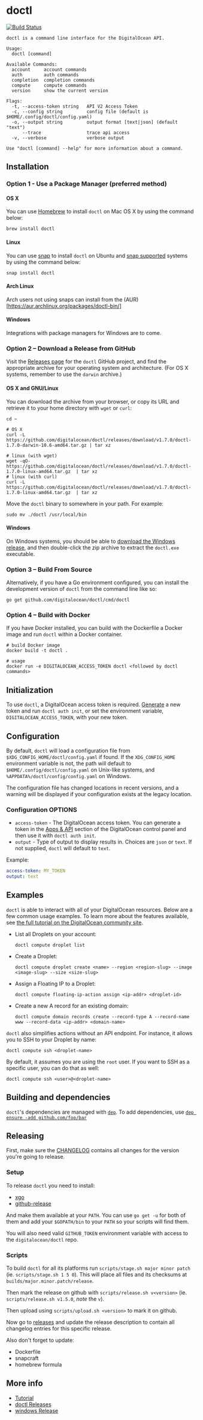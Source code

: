 # doctl

[![Build Status](https://travis-ci.org/digitalocean/doctl.svg?branch=master)](https://travis-ci.org/digitalocean/doctl)

```
doctl is a command line interface for the DigitalOcean API.

Usage:
  doctl [command]

Available Commands:
  account     account commands
  auth        auth commands
  completion  completion commands
  compute     compute commands
  version     show the current version

Flags:
  -t, --access-token string   API V2 Access Token
  -c, --config string         config file (default is $HOME/.config/doctl/config.yaml)
  -o, --output string         output format [text|json] (default "text")
      --trace                 trace api access
  -v, --verbose               verbose output

Use "doctl [command] --help" for more information about a command.
```

## Installation

### Option 1 - Use a Package Manager (preferred method)

#### OS X

You can use [Homebrew](http://brew.sh) to install `doctl` on Mac OS X by using the command below:

```
brew install doctl
```

#### Linux

You can use [snap](https://snapcraft.io) to install `doctl` on Ubuntu and [snap supported](https://snapcraft.io/docs/core/install) systems by using the command below:

```
snap install doctl
```
  #### Arch Linux 
  Arch users not using snaps can install from the (AUR)[https://aur.archlinux.org/packages/doctl-bin/]

#### Windows

Integrations with package managers for Windows are to come.

### Option 2 – Download a Release from GitHub

Visit the [Releases page](https://github.com/digitalocean/doctl/releases) for the `doctl` GitHub project, and find the appropriate archive for your operating system and architecture.  (For OS X systems, remember to use the `darwin` archive.)

#### OS X and GNU/Linux

You can download the archive from your browser, or copy its URL and retrieve it to your home directory with `wget` or `curl`:

```
cd ~

# OS X
curl -L https://github.com/digitalocean/doctl/releases/download/v1.7.0/doctl-1.7.0-darwin-10.6-amd64.tar.gz | tar xz

# linux (with wget)
wget -qO- https://github.com/digitalocean/doctl/releases/download/v1.7.0/doctl-1.7.0-linux-amd64.tar.gz  | tar xz
# linux (with curl)
curl -L https://github.com/digitalocean/doctl/releases/download/v1.7.0/doctl-1.7.0-linux-amd64.tar.gz  | tar xz
```

Move the `doctl` binary to somewhere in your path.  For example:

```
sudo mv ./doctl /usr/local/bin
```

#### Windows

On Windows systems, you should be able to [download the Windows release](windows-release), and then double-click the zip archive to extract the `doctl.exe` executable.

### Option 3 – Build From Source

Alternatively, if you have a Go environment configured, you can install the development version of `doctl` from the command line like so:

```
go get github.com/digitalocean/doctl/cmd/doctl
```

### Option 4 – Build with Docker

If you have Docker installed, you can build with the Dockerfile a Docker image and run `doctl` within a Docker container.

```
# build Docker image
docker build -t doctl .

# usage
docker run -e DIGITALOCEAN_ACCESS_TOKEN doctl <followed by doctl commands>
```

## Initialization

To use `doctl`, a DigitalOcean access token is required. [Generate](https://cloud.digitalocean.com/settings/api/tokens)
a new token and run `doctl auth init`, or set the environment variable, `DIGITALOCEAN_ACCESS_TOKEN`, with your new
token.

## Configuration

By default, `doctl` will load a configuration file from `$XDG_CONFIG_HOME/doctl/config.yaml` if found. If
the `XDG_CONFIG_HOME` environment variable is not, the path will default to `$HOME/.config/doctl/config.yaml` on
Unix-like systems, and `%APPDATA%/doctl/config/config.yaml` on Windows.

The configuration file has changed locations in recent versions, and a warning will be displayed if your configuration
exists at the legacy location.

### Configuration OPTIONS

* `access-token` - The DigitalOcean access token. You can generate a token in the
[Apps & API](https://cloud.digitalocean.com/settings/api/tokens) section of the DigitalOcean control panel and then use it
with `doctl auth init`.
* `output` - Type of output to display results in. Choices are `json` or `text`. If not supplied, `doctl` will default
 to `text`.

Example:

```yaml
access-token: MY_TOKEN
output: text
```

## Examples

`doctl` is able to interact with all of your DigitalOcean resources. Below are a few common usage examples. To learn more about the features available, see [the full tutorial on the DigitalOcean community site](https://www.digitalocean.com/community/tutorials/how-to-use-doctl-the-official-digitalocean-command-line-client).

* List all Droplets on your account:

    `doctl compute droplet list`

* Create a Droplet:

    `doctl compute droplet create <name> --region <region-slug> --image <image-slug> --size <size-slug>`

* Assign a Floating IP to a Droplet:

    `doctl compute floating-ip-action assign <ip-addr> <droplet-id>`

* Create a new A record for an existing domain:

    `doctl compute domain records create --record-type A --record-name www --record-data <ip-addr> <domain-name>`

`doctl` also simplifies actions without an API endpoint. For instance, it allows you to SSH to your Droplet by name:

    doctl compute ssh <droplet-name>

By default, it assumes you are using the `root` user. If you want to SSH as a specific user, you can do that as well:

    doctl compute ssh <user>@<droplet-name>

## Building and dependencies

`doctl`'s dependencies are managed with [`dep`](https://github.com/golang/dep). To add dependencies, use [`dep ensure -add github.com/foo/bar`](https://github.com/golang/dep#adding-a-dependency)

## Releasing

First, make sure the [CHANGELOG](https://github.com/digitalocean/doctl/blob/master/CHANGELOG.md)
contains all changes for the version you're going to release.

### Setup

To release `doctl` you need to install:

* [xgo](https://github.com/karalabe/xgo)
* [github-release](https://github.com/aktau/github-release)

And make them available at your `PATH`. You can use `go get -u` for both of them and add your
`$GOPATH/bin` to your `PATH` so your scripts will find them.

You will also need valid `GITHUB_TOKEN` environment variable with access to the `digitalocean/doctl` repo.

### Scripts

To build `doctl` for all its platforms run `scripts/stage.sh major minor patch` 
(ie. `scripts/stage.sh 1 5 0`). This will place all files and its checksums 
at `builds/major.minor.patch/release`.

Then mark the release on github with `scripts/release.sh v<version>` (ie. `scripts/release.sh v1.5.0`, _note_ the `v`).

Then upload using `scripts/upload.sh <version>` to mark it on github.

Now go to [releases](https://github.com/digitalocean/doctl/releases) and update the release
description to contain all changelog entries for this specific release.

Also don't forget to update:
- Dockerfile
- snapcraft
- homebrew formula

## More info

* [Tutorial](https://www.digitalocean.com/community/tutorials/how-to-use-doctl-the-official-digitalocean-command-line-client)
* [doctl Releases](https://github.com/digitalocean/doctl/releases)
* [windows Release](https://github.com/digitalocean/doctl/releases/download/v1.7.0/doctl-1.7.0-windows-4.0-amd64.zip)
